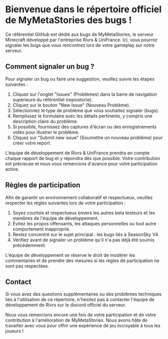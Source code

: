 # Bienvenue dans le répertoire officiel de MyMetaStories des bugs !

Ce référentiel GitHub est dédié aux bugs de MyMetaStories, le serveur Minecraft développé par l'entreprise Rivrs & UniFrance. Ici, vous pourrez signaler les bugs que vous rencontrez lors de votre gameplay sur notre serveur.

## Comment signaler un bug ?

Pour signaler un bug ou faire une suggestion, veuillez suivre les étapes suivantes :

1. Cliquez sur l'onglet "Issues" (Problèmes) dans la barre de navigation supérieure du référentiel (repositorie).
2. Cliquez sur le bouton "New Issue" (Nouveau Problème).
3. Sélectionnez le type de problème que vous souhaitez signaler (bugs).
4. Remplissez le formulaire avec les détails pertinents, y compris une description claire du problème.
5. Si possible, fournissez des captures d'écran ou des enregistrements vidéo pour illustrer le problème.
6. Cliquez sur "Submit new issue" (Soumettre un nouveau problème) pour créer votre report.

L'équipe de développement de Rivrs & UniFrance prendra en compte chaque rapport de bug et y répondra dès que possible. Votre contribution est précieuse et nous vous remercions d'avance pour votre participation active.

## Règles de participation

Afin de garantir un environnement collaboratif et respectueux, veuillez respecter les règles suivantes lors de votre participation :

1. Soyez courtois et respectueux envers les autres beta testeurs et les membres de l'équipe de développement.
2. Évitez les propos offensants, les attaques personnelles ou tout autre comportement inapproprié.
3. Restez concentré sur le sujet principal : les bugs liés à SeasonSky V4.
4. Vérifiez avant de signaler un problème qu'il n'a pas déjà été soumis précédemment.

L'équipe de développement se réserve le droit de modérer les commentaires et de prendre des mesures si les règles de participation ne sont pas respectées.

## Contact

Si vous avez des questions supplémentaires ou des problèmes techniques liés à l'utilisation de ce répertoire, n'hésitez pas à contacter l'équipe de développement de Rivrs sur le discord officiel du serveur.

Nous vous remercions encore une fois de votre participation et de votre contribution à l'amélioration de MyMetaStories. Nous avons hâte de travailler avec vous pour offrir une expérience de jeu incroyable à tous les joueurs !
